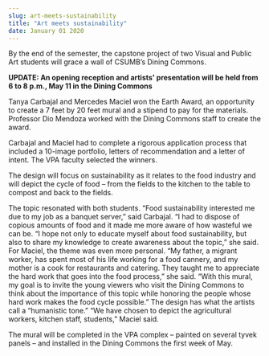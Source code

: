 ```yaml
---
slug: art-meets-sustainability
title: "Art meets sustainability"
date: January 01 2020
---
```


  
<p>
  By the end of the semester, the capstone project of two Visual and Public Art
  students will grace a wall of CSUMB’s Dining Commons.
</p>
<p>
  <strong
    >UPDATE: An opening reception and artists' presentation will be held from 6
    to 8 p.m., May 11 in the Dining Commons</strong
  >
</p>
<p>
  Tanya Carbajal and Mercedes Maciel won the Earth Award, an opportunity to
  create a 7 feet by 20 feet mural and a stipend to pay for the materials.
  Professor Dio Mendoza worked with the Dining Commons staff to create the
  award.
</p>
<p>
  Carbajal and Maciel had to complete a rigorous application process that
  included a 10&#45;image portfolio, letters of recommendation and a letter of
  intent. The VPA faculty selected the winners.
</p>
<p>
  The design will focus on sustainability as it relates to the food industry and
  will depict the cycle of food – from the fields to the kitchen to the table to
  compost and back to the fields.
</p>
<p>
  The topic resonated with both students. “Food sustainability interested me due
  to my job as a banquet server,” said Carbajal. “I had to dispose of copious
  amounts of food and it made me more aware of how wasteful we can be. “I hope
  not only to educate myself about food sustainability, but also to share my
  knowledge to create awareness about the topic,” she said. For Maciel, the
  theme was even more personal. “My father, a migrant worker, has spent most of
  his life working for a food cannery, and my mother is a cook for restaurants
  and catering. They taught me to appreciate the hard work that goes into the
  food process,” she said. “With this mural, my goal is to invite the young
  viewers who visit the Dining Commons to think about the importance of this
  topic while honoring the people whose hard work makes the food cycle
  possible.” The design has what the artists call a “humanistic tone.” “We have
  chosen to depict the agricultural workers, kitchen staff, students,” Maciel
  said.
</p>
<p>
  The mural will be completed in the VPA complex – painted on several tyvek
  panels – and installed in the Dining Commons the first week of May.
</p>
 

